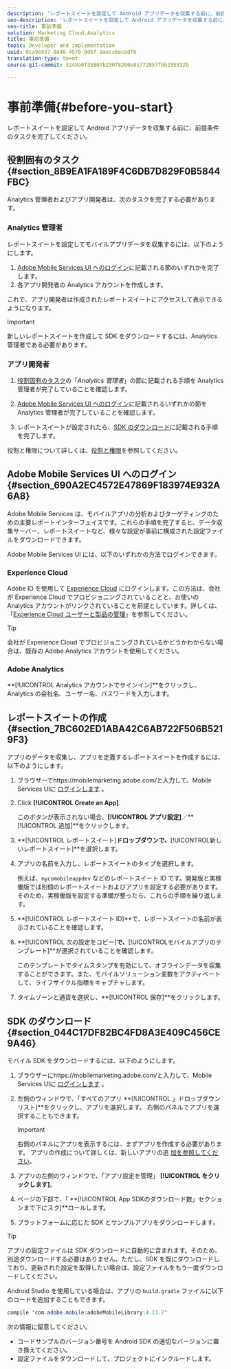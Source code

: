 ```yaml
---
description: 'レポートスイートを設定して Android アプリデータを収集する前に、前提条件のタスクを完了してください。 '
seo-description: 'レポートスイートを設定して Android アプリデータを収集する前に、前提条件のタスクを完了してください。 '
seo-title: 事前準備
solution: Marketing Cloud,Analytics
title: 事前準備
topic: Developer and implementation
uuid: 0ca9e937-8d40-4570-9dbf-9aecc6ecedf6
translation-type: tm+mt
source-git-commit: 3249a0f35807b230f8200e81772957fbb255832b

---
```



# 事前準備{#before-you-start}

レポートスイートを設定して Android アプリデータを収集する前に、前提条件のタスクを完了してください。

## 役割固有のタスク {#section_8B9EA1FA189F4C6DB7D829F0B5844FBC}

Analytics 管理者およびアプリ開発者は、次のタスクを完了する必要があります。

### Analytics 管理者

レポートスイートを設定してモバイルアプリデータを収集するには、以下のようにします。

1. [Adobe Mobile Services UI へのログイン](../getting-started/requirements.md#section_690A2EC4572E47869F183974E932A6A8)に記載される節のいずれかを完了します。
1. 各アプリ開発者の Analytics アカウントを作成します。

これで、アプリ開発者は作成されたレポートスイートにアクセスして表示できるようになります。

>[!IMPORTANT]
>
>新しいレポートスイートを作成して SDK をダウンロードするには、Analytics 管理者である必要があります。

### アプリ開発者

1. [役割固有のタスク](../getting-started/requirements.md#section_8B9EA1FA189F4C6DB7D829F0B5844FBC)の「*Analytics 管理者*」の節に記載される手順を Analytics 管理者が完了していることを確認します。

1. [Adobe Mobile Services UI へのログイン](../getting-started/requirements.md#section_690A2EC4572E47869F183974E932A6A8)に記載されるいずれかの節を Analytics 管理者が完了していることを確認します。
1. レポートスイートが設定されたら、[SDK のダウンロード](../getting-started/requirements.md#section_044C17DF82BC4FD8A3E409C456CE9A46)に記載される手順を完了します。

役割と権限について詳しくは、[役割と権限](/help/using/gs/c-mob-roles-and-permissions.md)を参照してください。

## Adobe Mobile Services UI へのログイン  {#section_690A2EC4572E47869F183974E932A6A8}

Adobe Mobile Services は、モバイルアプリの分析およびターゲティングのための主要レポートインターフェイスです。これらの手順を完了すると、データ収集サーバー、レポートスイートなど、様々な設定が事前に構成された設定ファイルをダウンロードできます。

Adobe Mobile Services UI には、以下のいずれかの方法でログインできます。

### Experience Cloud

Adobe ID を使用して [Experience Cloud](https://marketing.adobe.com) にログインします。この方法は、会社が Experience Cloud でプロビジョニングされていることと、お使いの Analytics アカウントがリンクされていることを前提としています。詳しくは、「[Experience Cloud ユーザーと製品の管理](https://docs.adobe.com/content/help/en/core-services/interface/manage-users-and-products/admin-getting-started.html)」を参照してください。

>[!TIP]
>
>会社が Experience Cloud でプロビジョニングされているかどうかわからない場合は、既存の Adobe Analytics アカウントを使用してください。

### Adobe Analytics

**[!UICONTROL Analytics アカウントでサインイン]**をクリックし、Analytics の会社名、ユーザー名、パスワードを入力します。

## レポートスイートの作成 {#section_7BC602ED1ABA42C6AB722F506B5219F3}

アプリのデータを収集し、アプリを定義するレポートスイートを作成するには、以下のようにします。

1. ブラウザーでhttps://mobilemarketing.adobe.com/と入力して、Mobile Services UIに [ログインします](https://mobilemarketing.adobe.com/) 。
1. Click **[!UICONTROL Create an App]**.

   このボタンが表示されない場合、**[!UICONTROL アプリ設定]**／**[!UICONTROL &#x200B;追加]**をクリックします。

1. **[!UICONTROL レポートスイート]**ドロップダウンで、**[!UICONTROL &#x200B;新しいレポートスイート]**を選択します。

1. アプリの名前を入力し、レポートスイートのタイプを選択します。

   例えば、`mycomobileappdev` などのレポートスイート ID です。開発版と実稼働版では別個のレポートスイートおよびアプリを設定する必要があります。そのため、実稼働版を設定する準備が整ったら、これらの手順を繰り返します。
1. **[!UICONTROL レポートスイート ID]**で、レポートスイートの名前が表示されていることを確認します。
1. **[!UICONTROL 次の設定をコピー]**で、**[!UICONTROL &#x200B;モバイルアプリのテンプレート]**が選択されていることを確認します。

   このテンプレートでタイムスタンプを有効にして、オフラインデータを収集することができます。また、モバイルソリューション変数をアクティベートして、ライフサイクル指標をキャプチャします。

1. タイムゾーンと通貨を選択し、**[!UICONTROL 保存]**をクリックします。

## SDK のダウンロード {#section_044C17DF82BC4FD8A3E409C456CE9A46}

モバイル SDK をダウンロードするには、以下のようにします。

1. ブラウザーにhttps://mobilemarketing.adobe.com/と入力して、Mobile Services UIに [ログインします](https://mobilemarketing.adobe.com/) 。
1. 左側のウィンドウで、「すべてのアプリ **[!UICONTROL 」ドロップダウンリスト]**をクリックし、アプリを選択します。
右側のパネルでアプリを選択することもできます。

   >[!IMPORTANT]
   >
   >右側のパネルにアプリを表示するには、まずアプリを作成する必要があります。 アプリの作成について詳しくは、新しいアプリの追 [加を参照してください](https://docs.adobe.com/content/help/en/mobile-services/using/manage-apps-ug/t-new-app.html)。

1. アプリの左側のウィンドウで、「アプリ設定を管理」 **[!UICONTROL をクリックします]**。
1. ページの下部で、「 **[!UICONTROL App SDKのダウンロード数」セクションまで下にスク]**ロールします。
1. プラットフォームに応じた SDK とサンプルアプリをダウンロードします。

>[!TIP]
>
>アプリの設定ファイルは SDK ダウンロードに自動的に含まれます。そのため、別途ダウンロードする必要はありません。ただし、SDK を既にダウンロードしており、更新された設定を取得したい場合は、設定ファイルをもう一度ダウンロードしてください。

Android Studio を使用している場合は、アプリの `build.gradle` ファイルに以下のコードを追加することもできます。

```java
compile 'com.adobe.mobile:adobeMobileLibrary:4.13.7'
```

次の情報に留意してください。

* コードサンプルのバージョン番号を Android SDK の適切なバージョンに置き換えてください。
* 設定ファイルをダウンロードして、プロジェクトにインクルードします。
